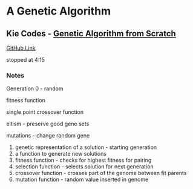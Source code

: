 # A Genetic Algorithm

## Kie Codes - [Genetic Algorithm from Scratch](https://www.youtube.com/watch?v=nhT56blfRpE)

[GitHub Link](https://github.com/kiecodes/genetic-algorithms)

stopped at 4:15

### Notes

Generation 0 - random

fitness function

single point crossover function

eltism - preserve good gene sets

mutations - change random gene

1. genetic representation of a solution - starting generation
2. a function to generate new solutions
3. fitness function - checks for highest fitness for pairing
4. selection function - selects solution for next generation
5. crossover function - crosses part of the genome between fit parents
6. mutation function - random value inserted in genome
